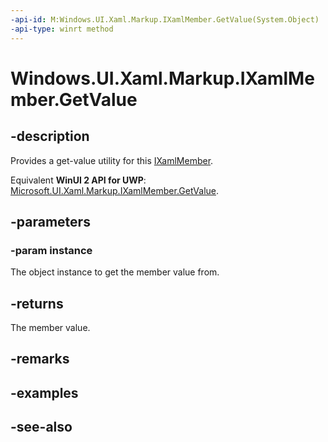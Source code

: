 ```yaml
---
-api-id: M:Windows.UI.Xaml.Markup.IXamlMember.GetValue(System.Object)
-api-type: winrt method
---
```


<!-- Method syntax
public object GetValue(System.Object instance)
-->

# Windows.UI.Xaml.Markup.IXamlMember.GetValue

## -description
Provides a get-value utility for this [IXamlMember](ixamlmember.md).

Equivalent **WinUI 2 API for UWP**: [Microsoft.UI.Xaml.Markup.IXamlMember.GetValue](/windows/winui/api/microsoft.ui.xaml.markup.ixamlmember.getvalue).

## -parameters
### -param instance
The object instance to get the member value from.

## -returns
The member value.

## -remarks

## -examples

## -see-also
